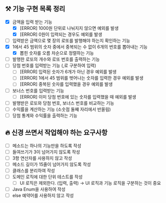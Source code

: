 ## ⚒️ 기능 구현 목록 정리

- [x] 금액을 입력 받는 기능
   - [x]  [ERROR] 1000원 단위로 나눠지지 않으면 예외를 발생
   - [x]  [ERROR] 0원이 입력되는 경우도 예외를 발생
- [ ]  입력받은 금액으로 몇 장의 로또를 발행해야 하는지 확인하는 기능
- [x]  1에서 45 범위의 숫자 중에서 중복되는 수 없이 6개의 번호를 뽑아내는 기능
    - [x]  뽑힌 숫자를 오름 차순으로 정렬하는 기능
- [ ]  발행한 로또의 개수와 로또 번호를 출력하는 기능
- [ ]  당첨 번호를 입력받는 기능 (,로 구분하여 입력)
    - [ ]  [ERROR] 입력된 숫자가 6개가 아닌 경우 예외를 발생
    - [ ]  [ERROR] 1에서 45 범위를 벗어나는 숫자를 입력한 경우 예외를 발생
    - [ ]  [ERROR] 중복된 숫자를 입력했을 경우 예외를 발생
- [ ]  보너스 번호를 입력받는 기능
    - [ ]  [ERROR] 이미 당첨 번호에 있는 숫자를 입력했을 때 예외를 발생
- [ ]  발행받은 로또와 당첨 번호, 보너스 번호를 비교하는 기능
- [ ]  수익률을 계산하는 기능 (소숫점 둘쨰 자리에서 반올림)
- [ ]  당첨 통계와 수익률을 출력하는 기능

## 🔥 신경 쓰면서 작업해야 하는 요구사항

- [ ]  메소드는 하나의 기능만을 하도록 작성
- [ ]  들여쓰기가 3이 넘어가지 않도록 작성
- [ ]  3항 연산자를 사용하지 않고 작성
- [ ]  메소드 길이가 15줄이 넘어가지 않도록 작성
- [ ]  클래스를 분리하여 작성
- [ ]  도메인 로직에 대한 단위 테스트를 작성
    - [ ]  UI 로직은 제외한다. (입력, 출력) → UI 로직과 기능 로직을 구분하는 것이 중요
- [ ]  Java Enum을 사용하여 작성
- [ ]  else 예약어를 사용하지 않고 작성